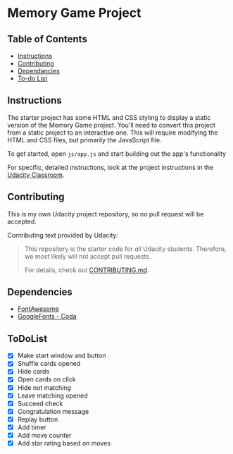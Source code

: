 # Memory Game Project

## Table of Contents

* [Instructions](#instructions)
* [Contributing](#contributing)
* [Dependancies](#dependencies)
* [To-do List](#todolist)

## Instructions

The starter project has some HTML and CSS styling to display a static version of the Memory Game project. You'll need to convert this project from a static project to an interactive one. This will require modifying the HTML and CSS files, but primarily the JavaScript file.

To get started, open `js/app.js` and start building out the app's functionality

For specific, detailed instructions, look at the project instructions in the [Udacity Classroom](https://classroom.udacity.com/me).

## Contributing

This is my own Udacity project repository, so no pull request will be accepted. 

Contributing text provided by Udacity:

> This repository is the starter code for _all_ Udacity students. Therefore, we most likely will not accept pull requests.
>
> For details, check out [CONTRIBUTING.md](CONTRIBUTING.md).

## Dependencies
- [FontAwesome](https://maxcdn.bootstrapcdn.com/font-awesome/4.6.1/css/font-awesome.min.css)
- [GoogleFonts - Coda ](https://fonts.googleapis.com/css?family=Coda)

## ToDoList

- [x] Make start window and button
- [x] Shuffle cards opened
- [x] Hide cards
- [x] Open cards on click
- [x] Hide not matching
- [x] Leave matching opened 
- [x] Succeed check
- [x] Congratulation message
- [x] Replay button
- [x] Add timer
- [x] Add move counter
- [x] Add star rating based on moves
